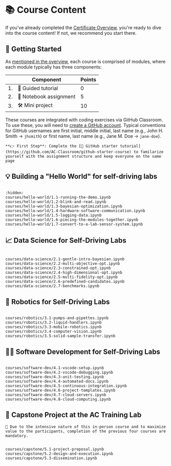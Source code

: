 # 📚 Course Content

<!-- All modules, all on one page via nbgallery? -->

If you've already completed the [Certificate Overview](certificate-framework.md), you're ready to dive into the course content! If not, we recommend you start there.

## 🚀 Getting Started
As [mentioned in the overview](/courses/hello-world/overview.md), each course is comprised of modules, where each module typically has three components:


|  | Component | Points |
|---|-------------------|--------|
| 1. | 🧭 Guided tutorial | 0 |
| 2. | 📓 Notebook assignment | 5 |
| 3. | 🛠️ Mini project | 10 |

These courses are integrated with coding exercises via GitHub Classroom. To use these, you will need to [create a GitHub account](https://github.com/join). Typical conventions for GitHub usernames are first initial, middle initial, last name (e.g., John H. Smith → `jhsmith`) or first name, last name (e.g., Jane M. Doe → `jane-doe`).

```{note}
**👉 First Step**: Complete the [🔗 GitHub starter tutorial](https://github.com/AC-Classroom/github-starter-course) to familarize yourself with the assignment structure and keep everyone on the same page
```

<!-- If you've reached this point, and you're wondering what a self-driving lab is in the first place, watch [▶️ "The Future of Chemistry is Self-driving"](). *TODO: Video needs to be edited and uploaded to YouTube. Add this as an embedded iframe perhaps* -->

## 💡 Building a "Hello World" for self-driving labs
<!-- ```{note}
🔑 The "Hello World" course is a **recommended prerequisite** for all other courses in the certificate, and a mandatory prerequisite for the in-person capstone project.
``` -->

```{include} courses/hello-world/description.md
```

```{nbgallery}
:hidden:
courses/hello-world/1.1-running-the-demo.ipynb
courses/hello-world/1.2-blink-and-read.ipynb
courses/hello-world/1.3-bayesian-optimization.ipynb
courses/hello-world/1.4-hardware-software-communication.ipynb
courses/hello-world/1.5-logging-data.ipynb
courses/hello-world/1.6-piecing-the-modules-together.ipynb
courses/hello-world/1.7-convert-to-a-lab-sensor-system.ipynb
```

## 📈 Data Science for Self-Driving Labs

```{include} courses/data-science/description.md
```

```{nbgallery}
courses/data-science/2.1-gentle-intro-bayesian.ipynb
courses/data-science/2.2-multi-objective-opt.ipynb
courses/data-science/2.3-constrained-opt.ipynb
courses/data-science/2.4-high-dimensional-opt.ipynb
courses/data-science/2.5-multi-fidelity-opt.ipynb
courses/data-science/2.6-predefined-candidates.ipynb
courses/data-science/2.7-benchmarks.ipynb
```

## 🦾 Robotics for Self-Driving Labs

```{include} courses/robotics/description.md
```

```{nbgallery}
courses/robotics/3.1-pumps-and-pipettes.ipynb
courses/robotics/3.2-liquid-handlers.ipynb
courses/robotics/3.3-mobile-robotics.ipynb
courses/robotics/3.4-computer-vision.ipynb
courses/robotics/3.5-solid-sample-transfer.ipynb
```

## 🧑‍💻 Software Development for Self-Driving Labs

```{include} courses/software-dev/description.md
```

```{nbgallery}
courses/software-dev/4.1-vscode-setup.ipynb
courses/software-dev/4.2-vscode-debugging.ipynb
courses/software-dev/4.3-unit-testing.ipynb
courses/software-dev/4.4-automated-docs.ipynb
courses/software-dev/4.5-continuous-integration.ipynb
courses/software-dev/4.6-project-templates.ipynb
courses/software-dev/4.7-cloud-servers.ipynb
courses/software-dev/4.8-cloud-computing.ipynb
```

## 🏢 Capstone Project at the AC Training Lab

```{note}
🔑 Due to the intensive nature of this in-person course and to maximize value to the participants, completion of the previous four courses are mandatory.
```

```{include} courses/capstone/description.md
```

```{nbgallery}
courses/capstone/5.1-project-proposal.ipynb
courses/capstone/5.2-design-and-execution.ipynb
courses/capstone/5.3-dissemination.ipynb
```
